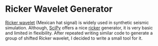 # Ricker Wavelet Generator
[Ricker wavelet](http://wiki.seg.org/wiki/Dictionary:Ricker_wavelet) (Mexican hat signal) is widely used in synthetic seismic simulation. Although, [SciPy](https://github.com/scipy/scipy#id1) offers a nice [ricker](https://docs.scipy.org/doc/scipy-0.18.1/reference/generated/scipy.signal.ricker.html) generator, it is very basic and limited in flexibility. After repeated writing similar code to generate a group of shifted Ricker wavelet, I decided to write a small tool for it.  